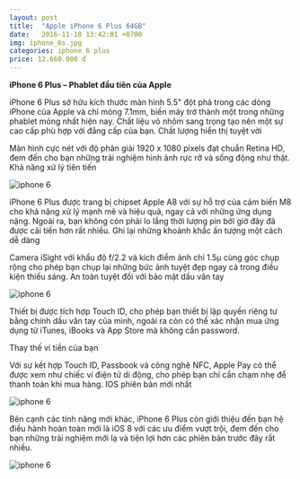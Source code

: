 ```yaml
---
layout: post
title:  "Apple iPhone 6 Plus 64GB"
date:   2016-11-18 13:42:01 +0700
img: iphone_6s.jpg
categories: iphone 6 plus
price: 12.660.000 đ
---
```


**iPhone 6 Plus – Phablet đầu tiên của Apple**

iPhone 6 Plus sở hữu kích thước màn hình 5.5" đột phá trong các dòng iPhone của Apple và chỉ mỏng 7.1mm, biến máy trở thành một trong những phablet mỏng nhất hiện nay. Chất liệu vỏ nhôm sang trọng tạo nên một sự cao cấp phù hợp với đẳng cấp của bạn.
Chất lượng hiển thị tuyệt vời

Màn hình cực nét với độ phân giải 1920 x 1080 pixels đạt chuẩn Retina HD, đem đến cho bạn những trải nghiệm hình ảnh rực rỡ và sống động như thật.
Khả năng xử lý tiên tiến

![iphone 6]({{site.baseurl}}/images/iphone6-select-2014.jpg)

iPhone 6 Plus được trang bị chipset Apple A8 với sự hỗ trợ của cảm biến M8 cho khả năng xử lý mạnh mẽ và hiệu quả, ngay cả với những ứng dụng nặng. Ngoài ra, bạn không còn phải lo lắng thời lượng pin bởi giờ đây đã được cải tiến hơn rất nhiều.
Ghi lại những khoảnh khắc ấn tượng một cách dễ dàng

Camera iSight với khẩu độ f/2.2 và kích điểm ảnh chỉ 1.5µ cùng góc chụp rộng cho phép bạn chụp lại những bức ảnh tuyệt đẹp ngay cả trong điều kiện thiếu sáng.
An toàn tuyệt đối với bảo mật dấu vân tay

![iphone 6]({{site.baseurl}}/images/iphone_6_image_1.png)

Thiết bị được tích hợp Touch ID, cho phép bạn thiết bị lập quyền riêng tư bằng chính dấu vân tay của mình, ngoài ra còn có thể xác nhận mua ứng dụng từ iTunes, iBooks và App Store mà không cần password.

Thay thế ví tiền của bạn

Với sự kết hợp Touch ID, Passbook và công nghệ NFC, Apple Pay có thể được xem như chiếc ví điện tử di động, cho phép bạn chỉ cần chạm nhẹ để thanh toán khi mua hàng.
IOS phiên bản mới nhất

![iphone 6]({{site.baseurl}}/images/iPhone6pluscamera.jpg)

Bên cạnh các tính năng mới khác, iPhone 6 Plus còn giới thiệu đến bạn hệ điều hành hoàn toàn mới là iOS 8 với các ưu điểm vượt trội, đem đến cho bạn những trải nghiệm mới lạ và tiện lợi hơn các phiên bản trước đây rất nhiều.

![iphone 6]({{site.baseurl}}/images/touchid_technology_large.png)